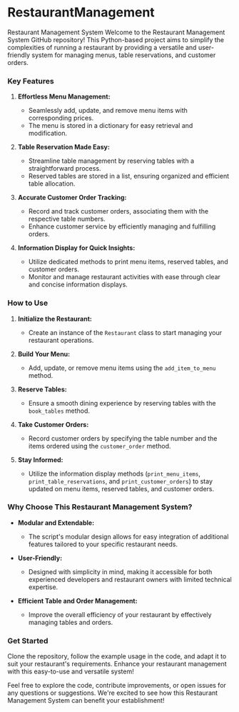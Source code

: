 # RestaurantManagement
 Restaurant Management System Welcome to the Restaurant Management System GitHub repository! This Python-based project aims to simplify the complexities of running a restaurant by providing a versatile and user-friendly system for managing menus, table reservations, and customer orders.
### Key Features

1. **Effortless Menu Management:**
   - Seamlessly add, update, and remove menu items with corresponding prices.
   - The menu is stored in a dictionary for easy retrieval and modification.

2. **Table Reservation Made Easy:**
   - Streamline table management by reserving tables with a straightforward process.
   - Reserved tables are stored in a list, ensuring organized and efficient table allocation.

3. **Accurate Customer Order Tracking:**
   - Record and track customer orders, associating them with the respective table numbers.
   - Enhance customer service by efficiently managing and fulfilling orders.

4. **Information Display for Quick Insights:**
   - Utilize dedicated methods to print menu items, reserved tables, and customer orders.
   - Monitor and manage restaurant activities with ease through clear and concise information displays.

### How to Use

1. **Initialize the Restaurant:**
   - Create an instance of the `Restaurant` class to start managing your restaurant operations.

2. **Build Your Menu:**
   - Add, update, or remove menu items using the `add_item_to_menu` method.

3. **Reserve Tables:**
   - Ensure a smooth dining experience by reserving tables with the `book_tables` method.

4. **Take Customer Orders:**
   - Record customer orders by specifying the table number and the items ordered using the `customer_order` method.

5. **Stay Informed:**
   - Utilize the information display methods (`print_menu_items`, `print_table_reservations`, and `print_customer_orders`) to stay updated on menu items, reserved tables, and customer orders.

### Why Choose This Restaurant Management System?

- **Modular and Extendable:**
  - The script's modular design allows for easy integration of additional features tailored to your specific restaurant needs.

- **User-Friendly:**
  - Designed with simplicity in mind, making it accessible for both experienced developers and restaurant owners with limited technical expertise.

- **Efficient Table and Order Management:**
  - Improve the overall efficiency of your restaurant by effectively managing tables and orders.

### Get Started

Clone the repository, follow the example usage in the code, and adapt it to suit your restaurant's requirements. Enhance your restaurant management with this easy-to-use and versatile system!

Feel free to explore the code, contribute improvements, or open issues for any questions or suggestions. We're excited to see how this Restaurant Management System can benefit your establishment!
